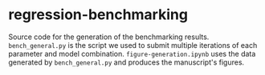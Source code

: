 # regression-benchmarking

Source code for the generation of the benchmarking results. `bench_general.py`
is the script we used to submit multiple iterations of each parameter and model
combination. `figure-generation.ipynb` uses the data generated by
`bench_general.py` and produces the manuscript's figures.

